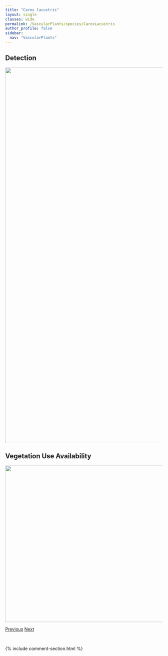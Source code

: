 ```yaml
---
title: "Carex lacustris"
layout: single
classes: wide
permalink: /VascularPlants/species/CarexLacustris
author_profile: false
sidebar:
  nav: "VascularPlants"
---
```


<h2>Detection</h2>

<a href="https://drive.google.com/uc?export=view&id=19EX2_ot4bgxOKkbxQ6zVeTn6q-3FJeZV">
<img src="https://drive.google.com/uc?export=view&id=19EX2_ot4bgxOKkbxQ6zVeTn6q-3FJeZV" height = "1200" width = "800">
</a>


<h2>Vegetation Use Availability</h2>

<a href="https://drive.google.com/uc?export=view&id=1rd_RJ5noH4YjNTlwm6WFuIDJLkAEULw7">
<img src="https://drive.google.com/uc?export=view&id=1rd_RJ5noH4YjNTlwm6WFuIDJLkAEULw7" height = "500" width = "1000">
</a>


<a href="/DevelopmentWebsite/VascularPlants/species/CarexInterior" class="pagination--pager" title="Carex interior">Previous</a> <a href="/DevelopmentWebsite/VascularPlants/species/CarexLasiocarpa" class="pagination--pager" title="Carex lasiocarpa">Next</a>

<p>&nbsp;</p>

{% include comment-section.html %}
